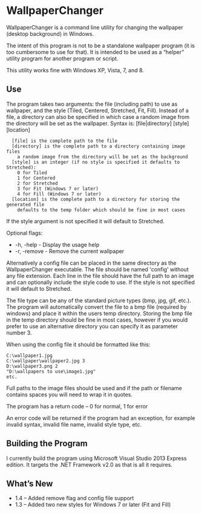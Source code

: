 WallpaperChanger
================

WallpaperChanger is a command line utility for changing the wallpaper (desktop background) in Windows.

The intent of this program is not to be a standalone wallpaper program (it is too cumbersome to use for that). It is intended to be used as a “helper” utility program for another program or script.

This utility works fine with Windows XP, Vista, 7, and 8.

## Use

The program takes two arguments: the file (including path) to use as wallpaper, and the style (Tiled, Centered, Stretched, Fit, Fill). Instead of a file, a directory can also be specified in which case a random image from the directory will be set as the wallpaper.
Syntax is: [file|directory] [style] [location]

```
  [file] is the complete path to the file
  [directory] is the complete path to a directory containing image files
    a random image from the directory will be set as the background
  [style] is an integer (if no style is specified it defaults to Stretched):
    0 for Tiled
    1 for Centered
    2 for Stretched
    3 for Fit (Windows 7 or later)
    4 for Fill (Windows 7 or later)
  [location] is the complete path to a directory for storing the generated file
    defaults to the temp folder which should be fine in most cases
```

If the style argument is not specified it will default to Stretched.

Optional flags:
*   -h, -help   - Display the usage help
*   -r, -remove - Remove the current wallpaper

Alternatively a config file can be placed in the same directory as the 
WallpaperChanger executable. The file should be named 'config' without 
any file extension.  Each line in the file should have the full path to 
an image and can optionally include the style code to use.  If the style
is not specified it will default to Stretched.

The file type can be any of the standard picture types (bmp, jpg, gif, etc.). The program will automatically convert the file to a bmp file (required by windows) and place it within the users temp directory. Storing the bmp file in the temp directory should be fine in most cases, however if you would prefer to use an alternative directory you can specify it as parameter number 3.

When using the config file it should be formatted like this:

```
C:\wallpaper1.jpg
C:\wallpaper\wallpaper2.jpg 3
D:\wallpaper3.png 2
"D:\wallpapers to use\image1.jpg"
etc.
```

Full paths to the image files should be used and if the path or filename contains spaces you will need to wrap it in quotes.

The program has a return code – 0 for normal, 1 for error

An error code will be returned if the program had an exception, for example invalid syntax, invalid file name, invalid style type, etc.

## Building the Program

I currently build the program using Microsoft Visual Studio 2013 Express edition.  It targets the .NET Framework v2.0 as that is all it requires.

## What’s New

* 1.4 – Added remove flag and config file support
* 1.3 – Added two new styles for Windows 7 or later (Fit and Fill)
